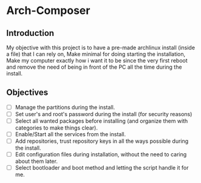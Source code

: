 # Arch-Composer
## Introduction
My objective with this project is to have a pre-made archlinux install (inside a file) that I can rely on, Make minimal for doing starting the installation, Make my computer exactly how i want it to be since the very first reboot and remove the need of being in front of the PC all the time during the install.

## Objectives
 - [ ] Manage the partitions during the install.
 - [ ] Set user's and root's password during the install (for security reasons)
 - [ ] Select all wanted packages before installing (and organize them with categories to make things clear).
 - [ ] Enable/Start all the services from the install.
 - [ ] Add repositories, trust repository keys in all the ways possible during the install.
 - [ ] Edit configuration files during installation, without the need to caring about them later.
 - [ ] Select bootloader and boot method and letting the script handle it for me.
